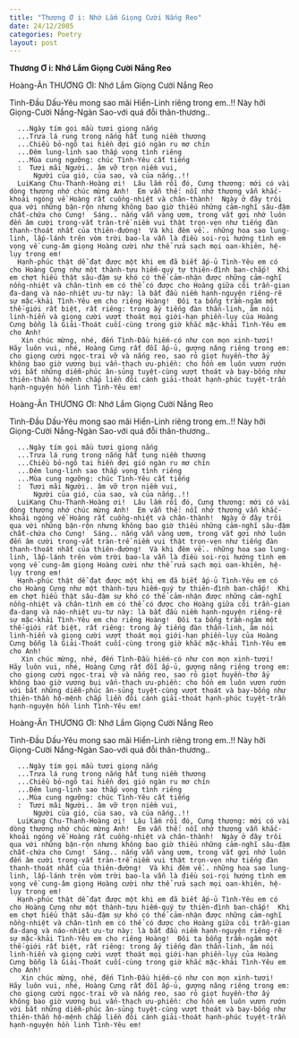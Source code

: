 ```yaml
---
title: "Thương Ơ i: Nhớ Lắm Giọng Cười Nắng Reo"
date: 24/12/2005
categories: Poetry
layout: post
---
```


**Thương Ơ i: Nhớ Lắm Giọng Cười Nắng Reo**

Hoàng-Ân
THƯƠNG ƠI: Nhớ Lắm Giọng Cười Nắng Reo

Tình-Đầu Dấu-Yêu mong sao mãi Hiển-Linh riêng trong em..!!
Này hỡi Giọng-Cười Nắng-Ngàn Sao-với quá đỗi thân-thương..

      ...Ngày tím gọi mầu tươi giọng nắng
      ...Trưa lá rung trong nắng hất tung niềm thương
      ...Chiều bỏ-ngõ tai hiền đợi gió ngàn ru mơ chín
      ...Đêm lung-linh sao thắp vọng tình riêng
      ...Mùa cung ngưỡng: chúc Tình-Yêu cất tiếng
      :  Tươi mãi Người.. âm vỡ trọn niềm vui,
          Người của gió, của sao, và của nắng..!!
      LuiKang Chu-Thanh-Hoàng ơi!  Lâu lắm rồi đó, Cưng thương: mới có vài dòng thương nhớ chúc mừng Anh!  Em vẫn thế: nỗi nhớ thương vẫn khắc-khoải ngóng về Hoàng rất cuồng-nhiệt và chân-thành!  Ngày ở đây trôi qua với những bận-rộn nhưng không bao giờ thiếu những cảm-nghĩ sâu-đậm chất-chứa cho Cưng!  Sáng.. nắng vẫn vàng ươm, trong vắt gợi nhớ luôn đến âm cười trong-vắt tràn-trề niềm vui thật trọn-vẹn như tiếng đàn thanh-thoát nhất của thiên-đường!  Và khi đêm về.. những hoa sao lung-linh, lấp-lánh trên vòm trời bao-la vẫn là điều soi-rọi hướng tình em vọng về cung-âm giọng Hoàng cười như thể rửa sạch mọi oan-khiên, hệ-lụy trong em!
      Hạnh-phúc thật dễ đạt được một khi em đã biết ấp-ủ Tình-Yêu em có cho Hoàng Cưng như một thành-tựu hiếm-quý tự thiên-đình ban-chắp!  Khi em chợt hiểu thật sâu-đậm sự khó có thể cảm-nhận được những cảm-nghĩ nồng-nhiệt và chân-tình em có thể có được cho Hoàng giữa cõi trần-gian đa-dạng và náo-nhiệt ưu-tư này: là bắt đầu niềm hạnh-nguyện riêng-rẽ sự mặc-khải Tình-Yêu em cho riêng Hoàng!  Đôi ta bỗng trầm-ngâm một thế-giới rất biệt, rất riêng: trong ấy tiếng đàn thần-linh, âm nói linh-hiển và giọng cười vượt thoát mọi giới-hạn phiền-lụy của Hoàng Cưng bỗng là Giải-Thoát cuối-cùng trong giờ khắc mặc-khải Tình-Yêu em cho Anh!
       Xin chúc mừng, nhé, đến Tình-Đầu hiếm-có như con mọn xinh-tươi!  Hãy luôn vui, nhé, Hoàng Cưng rất đỗi ấp-ủ, gượng nâng riêng trong em: cho giọng cười ngọc-trai vỡ và nắng reo, sao rỏ giọt huyền-thơ ấy không bao giờ vương bụi vẩn-thạch ưu-phiền: cho hồn em luôn vươn rướn với bắt những diễm-phúc ân-sủng tuyệt-cùng vượt thoát và bay-bổng như thiên-thần hộ-mệnh chắp liền đôi cánh giải-thoát hạnh-phúc tuyệt-trần hạnh-nguyện hồn linh Tình-Yêu em!

Hoàng-Ân
THƯƠNG ƠI: Nhớ Lắm Giọng Cười Nắng Reo

Tình-Đầu Dấu-Yêu mong sao mãi Hiển-Linh riêng trong em..!!
Này hỡi Giọng-Cười Nắng-Ngàn Sao-với quá đỗi thân-thương..

      ...Ngày tím gọi mầu tươi giọng nắng
      ...Trưa lá rung trong nắng hất tung niềm thương
      ...Chiều bỏ-ngõ tai hiền đợi gió ngàn ru mơ chín
      ...Đêm lung-linh sao thắp vọng tình riêng
      ...Mùa cung ngưỡng: chúc Tình-Yêu cất tiếng
      :  Tươi mãi Người.. âm vỡ trọn niềm vui,
          Người của gió, của sao, và của nắng..!!
      LuiKang Chu-Thanh-Hoàng ơi!  Lâu lắm rồi đó, Cưng thương: mới có vài dòng thương nhớ chúc mừng Anh!  Em vẫn thế: nỗi nhớ thương vẫn khắc-khoải ngóng về Hoàng rất cuồng-nhiệt và chân-thành!  Ngày ở đây trôi qua với những bận-rộn nhưng không bao giờ thiếu những cảm-nghĩ sâu-đậm chất-chứa cho Cưng!  Sáng.. nắng vẫn vàng ươm, trong vắt gợi nhớ luôn đến âm cười trong-vắt tràn-trề niềm vui thật trọn-vẹn như tiếng đàn thanh-thoát nhất của thiên-đường!  Và khi đêm về.. những hoa sao lung-linh, lấp-lánh trên vòm trời bao-la vẫn là điều soi-rọi hướng tình em vọng về cung-âm giọng Hoàng cười như thể rửa sạch mọi oan-khiên, hệ-lụy trong em!
      Hạnh-phúc thật dễ đạt được một khi em đã biết ấp-ủ Tình-Yêu em có cho Hoàng Cưng như một thành-tựu hiếm-quý tự thiên-đình ban-chắp!  Khi em chợt hiểu thật sâu-đậm sự khó có thể cảm-nhận được những cảm-nghĩ nồng-nhiệt và chân-tình em có thể có được cho Hoàng giữa cõi trần-gian đa-dạng và náo-nhiệt ưu-tư này: là bắt đầu niềm hạnh-nguyện riêng-rẽ sự mặc-khải Tình-Yêu em cho riêng Hoàng!  Đôi ta bỗng trầm-ngâm một thế-giới rất biệt, rất riêng: trong ấy tiếng đàn thần-linh, âm nói linh-hiển và giọng cười vượt thoát mọi giới-hạn phiền-lụy của Hoàng Cưng bỗng là Giải-Thoát cuối-cùng trong giờ khắc mặc-khải Tình-Yêu em cho Anh!
       Xin chúc mừng, nhé, đến Tình-Đầu hiếm-có như con mọn xinh-tươi!  Hãy luôn vui, nhé, Hoàng Cưng rất đỗi ấp-ủ, gượng nâng riêng trong em: cho giọng cười ngọc-trai vỡ và nắng reo, sao rỏ giọt huyền-thơ ấy không bao giờ vương bụi vẩn-thạch ưu-phiền: cho hồn em luôn vươn rướn với bắt những diễm-phúc ân-sủng tuyệt-cùng vượt thoát và bay-bổng như thiên-thần hộ-mệnh chắp liền đôi cánh giải-thoát hạnh-phúc tuyệt-trần hạnh-nguyện hồn linh Tình-Yêu em!

Hoàng-Ân
THƯƠNG ƠI: Nhớ Lắm Giọng Cười Nắng Reo

Tình-Đầu Dấu-Yêu mong sao mãi Hiển-Linh riêng trong em..!!
Này hỡi Giọng-Cười Nắng-Ngàn Sao-với quá đỗi thân-thương..

      ...Ngày tím gọi mầu tươi giọng nắng
      ...Trưa lá rung trong nắng hất tung niềm thương
      ...Chiều bỏ-ngõ tai hiền đợi gió ngàn ru mơ chín
      ...Đêm lung-linh sao thắp vọng tình riêng
      ...Mùa cung ngưỡng: chúc Tình-Yêu cất tiếng
      :  Tươi mãi Người.. âm vỡ trọn niềm vui,
          Người của gió, của sao, và của nắng..!!
      LuiKang Chu-Thanh-Hoàng ơi!  Lâu lắm rồi đó, Cưng thương: mới có vài dòng thương nhớ chúc mừng Anh!  Em vẫn thế: nỗi nhớ thương vẫn khắc-khoải ngóng về Hoàng rất cuồng-nhiệt và chân-thành!  Ngày ở đây trôi qua với những bận-rộn nhưng không bao giờ thiếu những cảm-nghĩ sâu-đậm chất-chứa cho Cưng!  Sáng.. nắng vẫn vàng ươm, trong vắt gợi nhớ luôn đến âm cười trong-vắt tràn-trề niềm vui thật trọn-vẹn như tiếng đàn thanh-thoát nhất của thiên-đường!  Và khi đêm về.. những hoa sao lung-linh, lấp-lánh trên vòm trời bao-la vẫn là điều soi-rọi hướng tình em vọng về cung-âm giọng Hoàng cười như thể rửa sạch mọi oan-khiên, hệ-lụy trong em!
      Hạnh-phúc thật dễ đạt được một khi em đã biết ấp-ủ Tình-Yêu em có cho Hoàng Cưng như một thành-tựu hiếm-quý tự thiên-đình ban-chắp!  Khi em chợt hiểu thật sâu-đậm sự khó có thể cảm-nhận được những cảm-nghĩ nồng-nhiệt và chân-tình em có thể có được cho Hoàng giữa cõi trần-gian đa-dạng và náo-nhiệt ưu-tư này: là bắt đầu niềm hạnh-nguyện riêng-rẽ sự mặc-khải Tình-Yêu em cho riêng Hoàng!  Đôi ta bỗng trầm-ngâm một thế-giới rất biệt, rất riêng: trong ấy tiếng đàn thần-linh, âm nói linh-hiển và giọng cười vượt thoát mọi giới-hạn phiền-lụy của Hoàng Cưng bỗng là Giải-Thoát cuối-cùng trong giờ khắc mặc-khải Tình-Yêu em cho Anh!
       Xin chúc mừng, nhé, đến Tình-Đầu hiếm-có như con mọn xinh-tươi!  Hãy luôn vui, nhé, Hoàng Cưng rất đỗi ấp-ủ, gượng nâng riêng trong em: cho giọng cười ngọc-trai vỡ và nắng reo, sao rỏ giọt huyền-thơ ấy không bao giờ vương bụi vẩn-thạch ưu-phiền: cho hồn em luôn vươn rướn với bắt những diễm-phúc ân-sủng tuyệt-cùng vượt thoát và bay-bổng như thiên-thần hộ-mệnh chắp liền đôi cánh giải-thoát hạnh-phúc tuyệt-trần hạnh-nguyện hồn linh Tình-Yêu em!
